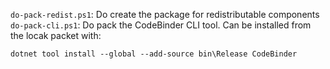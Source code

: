 `do-pack-redist.ps1`: Do create the package for redistributable components
`do-pack-cli.ps1`: Do pack the CodeBinder CLI tool. Can be installed from the locak packet with:

    dotnet tool install --global --add-source bin\Release CodeBinder
